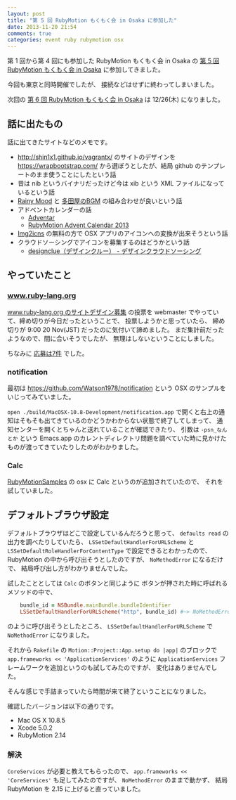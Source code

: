 ```yaml
---
layout: post
title: "第 5 回 RubyMotion もくもく会 in Osaka に参加した"
date: 2013-11-20 21:54
comments: true
categories: event ruby rubymotion osx
---
```

第 1 回から第 4 回にも参加した RubyMotion もくもく会 in Osaka の
[第 5 回 RubyMotion もくもく会 in Osaka](http://connpass.com/event/3871/)
に参加してきました。

今回も東京と同時開催でしたが、
接続などはせずに終わってしまいました。

次回の
[第 6 回 RubyMotion もくもく会 in Osaka](http://connpass.com/event/4211/)
は 12/26(木) になりました。

<!--more-->

## 話に出たもの

話に出てきたサイトなどのメモです。

- http://shin1x1.github.io/vagrantx/
  のサイトのデザインを
  https://wrapbootstrap.com/
  から選ぼうとしたが、結局 github のテンプレートのまま使うことにしたという話
- 昔は nib というバイナリだったけど今は xib という XML ファイルになっているという話
- [Rainy Mood](http://www.rainymood.com/)
  と
  [多田屋のBGM](http://tadaya.net/blog/2012/12/01)
  の組み合わせが良いという話
- アドベントカレンダーの話
  - [Adventar](http://www.adventar.org/)
  - [RubyMotion Advent Calendar 2013](http://qiita.com/advent-calendar/2013/rubymotion)
- [Img2icns](http://www.img2icnsapp.com/) の無料の方で OSX アプリのアイコンへの変換が出来そうという話
- クラウドソーシングでアイコンを募集するのはどうかという話
  - [designclue（デザインクルー） - デザインクラウドソーシング](http://www.designclue.co/)

## やっていたこと

### www.ruby-lang.org

[www.ruby-lang.org のサイトデザイン募集](https://www.ruby-lang.org/ja/news/2013/09/28/design-contest/)
の投票を webmaster でやっていて、締め切りが今日だったということで、
投票しようかと思っていたら、
締め切りが 9:00 20 Nov(JST) だったのに気付いて諦めました。
まだ集計前だったようなので、間に合いそうでしたが、
無理はしないということにしました。

ちなみに
[応募は7件](https://github.com/ruby/www.ruby-lang.org/issues?labels=contest)
でした。

### notification

最初は
https://github.com/Watson1978/notification
という OSX のサンプルをいじってみていました。

`open ./build/MacOSX-10.8-Development/notification.app`
で開くと右上の通知はそもそも出てきているのかどうかわからない状態で終了してしまって、
通知センターを開くとちゃんと送れていることが確認できたり、
引数は `-psn_なんとか` という
Emacs.app のカレントディレクトリ問題を調べていた時に見かけたものが渡ってきていたりしたのがわかりました。

### Calc

[RubyMotionSamples](https://github.com/HipByte/RubyMotionSamples)
の osx に Calc というのが追加されていたので、
それを試していました。

## デフォルトブラウザ設定

デフォルトブラウザはどこで設定しているんだろうと思って、
`defaults read`
の出力を調べたりしていたら、
`LSSetDefaultHandlerForURLScheme`
と
`LSSetDefaultRoleHandlerForContentType`
で設定できるとわかったので、
RubyMotion の中から呼び出そうとしたのですが、
`NoMethodError`
になるだけで、
結局呼び出し方がわかりませんでした。

試したこととしては `Calc` のボタンと同じように
ボタンが押された時に呼ばれるメソッドの中で、

```ruby
    bundle_id = NSBundle.mainBundle.bundleIdentifier
    LSSetDefaultHandlerForURLScheme("http", bundle_id) #~> NoMethodError
```

のように呼び出そうとしたところ、
`LSSetDefaultHandlerForURLScheme`
で
`NoMethodError`
になりました。

それから `Rakefile` の
`Motion::Project::App.setup do |app|`
のブロックで
`app.frameworks << 'ApplicationServices'`
のように
`ApplicationServices`
フレームワークを追加というのも試してみたのですが、
変化はありませんでした。

そんな感じで手詰まっていたら時間が来て終了ということになりました。

確認したバージョンは以下の通りです。

- Mac OS X 10.8.5
- Xcode 5.0.2
- RubyMotion 2.14

### 解決

`CoreServices` が必要と教えてもらったので、
`app.frameworks << 'CoreServices'`
も足してみたのですが、
`NoMethodError`
のままで動かず、
結局
RubyMotion を 2.15 に上げると直っていました。
